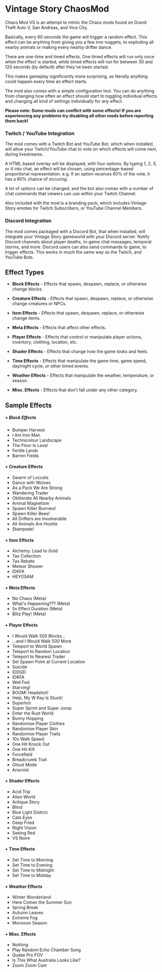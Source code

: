 # Vintage Story ChaosMod

Chaos Mod VS is an attempt to mimic the Chaos mods found on Grand Theft Auto V, San Andreas, and Vice City.

Basically, every 60 seconds the game will trigger a random effect. This effect can be anything from giving you a few iron nuggets, to exploding all nearby animals or making every nearby drifter dance.

There are one-time and timed effects. One timed effects will run only once when the effect is started, while timed effects will run for between 30 and 120 seconds (by default) after they've been started.

This makes gameplay significantly more surprising, as literally anything could happen every time an effect starts.

The mod also comes with a simple configuration tool. You can do anything from changing how often an effect should start to toggling individual effects and changing all kind of settings individually for any effect.

**Please note: Some mods can conflict with some effects! If you are experiencing any problems try disabling all other mods before reporting them back!**

### Twitch / YouTube Integration

The mod comes with a Twitch Bot and YouTube Bot, which when installed, will allow your Twitch/YouTube chat to vote on which effects will come next, during livestreams.

A HTML based overlay will be displayed, with four options. By typing 1, 2, 3, or 4 into chat, an effect will be chosen, using percentage-based proportional representation. e.g. If an option receives 60% of the vote, it has a 60% chance of occuring.

A lot of options can be changed, and the bot also comes with a number of chat commands that viewers can use within your Twitch Channel.

Also included with the mod is a branding pack, which includes Vintage Story emotes for Twitch Subscribers, or YouTube Channel Members.

### Discord Integration

The mod comes packaged with a Discord Bot, that when installed, will integrate your Vintage Story gameworld with your Discord server. Notify Discord channels about player deaths, in-game chat messages, temporal storms, and more. Discord users can also send commands to game, to trigger effects. This works in much the same way as the Twitch, and YouTube Bots.

## Effect Types


  * **Block Effects** - Effects that spawn, despawn, replace, or otherwise change blocks.

  * **Creature Effects** - Effects that spawn, despawn, replace, or otherwise change creatures or NPCs.
 
  * **Item Effects** - Effects that spawn, despawn, replace, or otherwise change items.
 
  * **Meta Effects** - Effects that affect other effects.

  * **Player Effects** - Effects that control or manipulate player actions, inventory, clothing, location, etc.

  * **Shader Effects** - Effects that change how the game looks and feels.

  * **Time Effects** - Effects that manipulate the game time, game speed, day/night cycle, or other timed events.
 
  * **Weather Effects** - Effects that manipulate the weather, temperature, or season.
 
  * **Misc. Effects** - Effects that don't fall under any other category.

## Sample Effects

##### + Block Effects

 - Bumper Harvest
 - I Am Iron Man
 - Technicolour Landscape
 - The Floor Is Lava!
 - Fertile Lands
 - Barren Fields

#### + Creature Effects

 - Swarm of Locusts
 - Dance with Wolves
 - As a Pack We Are Strong
 - Wandering Trader
 - Obliterate All Nearby Animals
 - Animal Magnetism
 - Spawn Killer Bunnies!
 - Spawn Killer Bees!
 - All Drifters are Invulnerable
 - All Animals Are Hostile
 - Stampede!

#### + Item Effects

 - Alchemy: Lead to Gold
 - Tax Collection
 - Tax Rebate
 - Meteor Shower
 - IDKFA
 - HEYOSAM

#### + Meta Effects

 - No Chaos (Meta)
 - What's Happening??? (Meta)
 - 5x Effect Duration (Meta)
 - Blitz Play! (Meta)

#### + Player Effects

 - I Would Walk 500 Blocks...
 - ...and I Would Walk 500 More
 - Teleport to World Spawn
 - Teleport to Random Location
 - Teleport to Nearest Trader
 - Set Spawn Point at Current Location
 - Suicide
 - IDDQD
 - IDKFA
 - Well Fed
 - Starving!
 - BOOM! Headshot!
 - Help, My W Key Is Stuck!
 - Superhot
 - Super Sprint and Super Jump
 - Enter the Rust World
 - Bunny Hopping
 - Randomise Player Clothes
 - Randomise Player Skin
 - Randomise Player Traits
 - 10x Walk Speed
 - One Hit Knock Out
 - One Hit Kill
 - Forcefield
 - Breadcrumb Trail
 - Ghost Mode
 - Arsonist

#### + Shader Effects

 - Acid Trip
 - Alien World
 - Antique Story
 - Blind
 - Blue Light District
 - Cats Eyes
 - Deep Fried
 - Night Vision
 - Seeing Red
 - VS Noire

#### + Time Effects

 - Set Time to Morning
 - Set Time to Evening
 - Set Time to Midnight
 - Set Time to Midday

#### + Weather Effects

 - Winter Wonderland
 - Here Comes the Summer Sun
 - Spring Break
 - Autumn Leaves
 - Extreme Fog
 - Monsoon Season

#### + Misc. Effects

 - Nothing
 - Play Random Echo Chamber Song
 - Quake Pro FOV
 - Is This What Australia Looks Like?
 - Zoom Zoom Cam